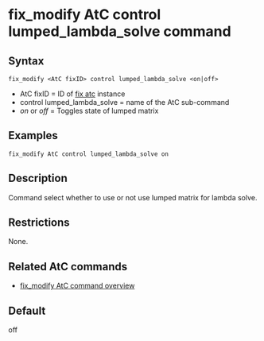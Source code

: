 # fix_modify AtC control lumped_lambda_solve command

## Syntax

    fix_modify <AtC fixID> control lumped_lambda_solve <on|off>

-   AtC fixID = ID of [fix atc](fix_atc) instance
-   control lumped_lambda_solve = name of the AtC sub-command
-   *on* or *off* = Toggles state of lumped matrix

## Examples

``` LAMMPS
fix_modify AtC control lumped_lambda_solve on
```

## Description

Command select whether to use or not use lumped matrix for lambda solve.

## Restrictions

None.

## Related AtC commands

-   [fix_modify AtC command overview](atc_fix_modify)

## Default

off
